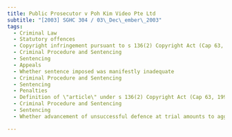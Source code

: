 ```yaml
---
title: Public Prosecutor v Poh Kim Video Pte Ltd 
subtitle: "[2003] SGHC 304 / 03\_Dec\_ember\_2003"
tags:
  - Criminal Law
  - Statutory offences
  - Copyright infringement pursuant to s 136(2) Copyright Act (Cap 63, 1999 Rev Ed)
  - Criminal Procedure and Sentencing
  - Sentencing
  - Appeals
  - Whether sentence imposed was manifestly inadequate
  - Criminal Procedure and Sentencing
  - Sentencing
  - Penalties
  - Definition of \"article\" under s 136(2) Copyright Act (Cap 63, 1999 Rev Ed)
  - Criminal Procedure and Sentencing
  - Sentencing
  - Whether advancement of unsuccessful defence at trial amounts to aggravating factor for purposes of sentencing

---
```


